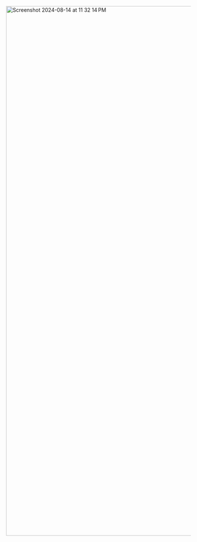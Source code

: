 <img width="1440" alt="Screenshot 2024-08-14 at 11 32 14 PM" src="https://github.com/user-attachments/assets/26590a6a-d0f7-43da-9a34-23aa0e2b3463">
